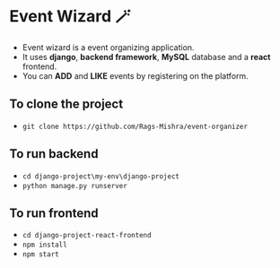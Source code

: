 # Event Wizard 🪄
- Event wizard is a event organizing application.
- It uses **django**, **backend framework**, **MySQL** database and a **react** frontend.
- You can **ADD** and **LIKE** events by registering on the platform.

## To clone the project
- `git clone https://github.com/Rags-Mishra/event-organizer`

## To run backend
- `cd django-project\my-env\django-project`
- `python manage.py runserver`

## To run frontend
- `cd django-project-react-frontend`
- `npm install`
- `npm start`
